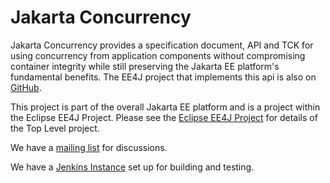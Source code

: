 # Jakarta Concurrency
Jakarta Concurrency provides a specification document, API and TCK for using concurrency from application components without compromising container integrity while still preserving the Jakarta EE platform's fundamental benefits.
The EE4J project that implements this api is also on [GitHub](https://github.com/eclipse-ee4j/concurrency-ri).

This project is part of the overall Jakarta EE platform and is a project within the Eclipse EE4J Project. Please see the [Eclipse EE4J Project](https://projects.eclipse.org/projects/ee4j) for details of the Top Level project.

We have a [mailing list](https://accounts.eclipse.org/mailing-list/cu-dev) for discussions.

We have a [Jenkins Instance](https://ci.eclipse.org/cu/) set up for building and testing.




